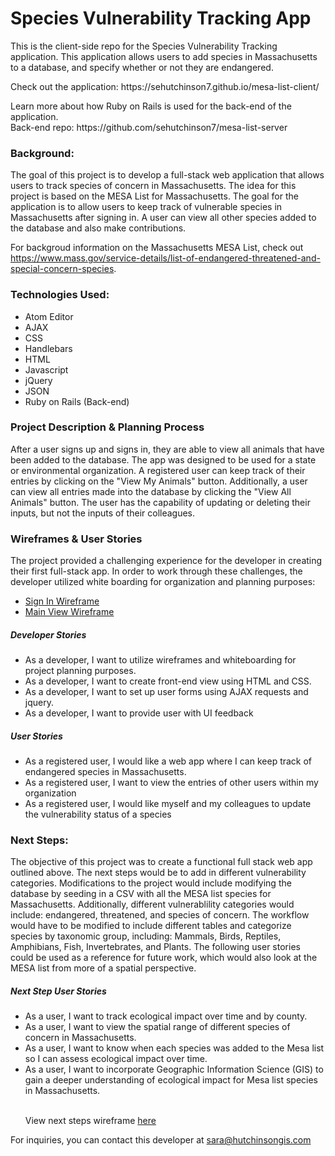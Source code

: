 <h1><b>Species Vulnerability Tracking App</b></h1>
<p> This is the client-side repo for the Species Vulnerability Tracking application. This application allows users to add species in Massachusetts to a database, and specify whether or not they are endangered.
<p>Check out the application: https://sehutchinson7.github.io/mesa-list-client/
</p>
<p>Learn more about how Ruby on Rails is used for the back-end of the application.<br>
Back-end repo:
https://github.com/sehutchinson7/mesa-list-server
</p>
<h3> Background: </h3>
<p> The goal of this project is to develop a full-stack web application that allows users to track species of concern in Massachusetts. The idea for this project is based on the MESA List for Massachusetts.  The goal for the application is to allow users to keep track of vulnerable species in Massachusetts after signing in. A user can view all other species added to the database and also make contributions.


For backgroud information on the Massachusetts MESA List, check out https://www.mass.gov/service-details/list-of-endangered-threatened-and-special-concern-species.
</p>
<h3> Technologies Used: </h3>
<ul>
  <li>Atom Editor</li>
  <li>AJAX</li>
  <li>CSS</li>
  <li>Handlebars</li>
  <li>HTML</li>
  <li>Javascript</li>
  <li>jQuery</li>
  <li>JSON</li>
  <li>Ruby on Rails (Back-end)</li>
</ul>
<h3> Project Description & Planning Process </h3>
<p> After a user signs up and signs in, they are able to view all animals that have been added to the database. The app was designed to be used for a state or environmental organization.  A registered user can keep track of their entries by clicking on the "View My Animals" button. Additionally, a user can view all entries made into the database by clicking the "View All Animals" button. The user has the capability of updating or deleting their inputs, but not the inputs of their colleagues.
</p>
<h3> Wireframes & User Stories</h3>
<p> The project provided a challenging experience for the developer in creating their first full-stack app. In order to work through these challenges, the developer utilized white boarding for organization and planning purposes:
<ul>
  <li><a href="https://imgur.com/iXwAk3Y">Sign In Wireframe </a></li>
  <li><a href="https://imgur.com/SZiFOHm">Main View Wireframe </a></li>
</ul>
<h5>Developer Stories</h5>
<ul>
  <li>As a developer, I want to utilize wireframes and whiteboarding for project planning purposes.</li>
  <li>As a developer, I want to create front-end view using HTML and CSS.</li>
  <li>As a developer, I want to set up user forms using AJAX requests and jquery.</li>
  <li>As a developer, I want to provide user with UI feedback</li>
</ul>
<h5>User Stories</h5>
<ul>
  <li>As a registered user, I would like a web app where I can keep track of endangered species in Massachusetts.</li>
  <li>As a registered user, I want to view the entries of other users within my organization</li>
  <li>As a registered user, I would like myself and my colleagues to update the vulnerability status of a species</li>
</ul>
<h3> Next Steps: </h3>
<p> The objective of this project was to create a functional full stack web app outlined above. The next steps would be to add in different vulnerability categories. Modifications to the project would include modifying the database by seeding in a CSV with all the MESA list species for Massachusetts. Additionally, different vulnerablility categories would include: endangered, threatened, and species of concern. The workflow would have to be modified to include different tables and categorize species by taxonomic group, including: Mammals, Birds, Reptiles, Amphibians, Fish, Invertebrates, and Plants. The following user stories could be used as a reference for future work, which would also look at the MESA list from more of a spatial perspective.</p>
<h5>Next Step User Stories</h5>
<ul>
  <li>As a user, I want to track ecological impact over time and by county.</li>
  <li>As a user, I want to view the spatial range of different species of concern in Massachusetts.</li>
  <li>As a user, I want to know when each species was added to the Mesa list so I can assess ecological impact over time.</li>
  <li>As a user, I want to incorporate Geographic Information Science (GIS) to gain a deeper understanding of ecological impact for Mesa list species in Massachusetts.</li><br>

  View next steps wireframe <a href="https://imgur.com/lI9PVwM">here</a>
</ul>

For inquiries, you can contact this developer at sara@hutchinsongis.com
